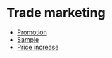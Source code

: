 # Trade marketing
- [Promotion](./promotion.md)
- [Sample](./sample.md)
- [Price increase](./increase.md)